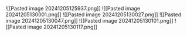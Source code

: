 ![[Pasted image 20241205125937.png]]
![[Pasted image 20241205130001.png]]
![[Pasted image 20241205130027.png]]
![[Pasted image 20241205130047.png]]
![[Pasted image 20241205130101.png]]
![[Pasted image 20241205130117.png]]
